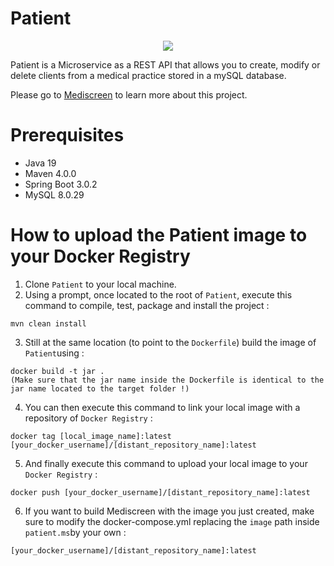 # Patient

<p align="center">
  <img src=https://user-images.githubusercontent.com/95872501/224155098-59ee106a-10cd-4189-a830-e957db28003c.png>
</p>

Patient is a Microservice as a REST API that allows you to create, modify or delete clients from a medical practice stored in a mySQL database.

Please go to [Mediscreen](https://github.com/HashTucE/Mediscreen.git) to learn more about this project.

# Prerequisites
- Java 19
- Maven 4.0.0
- Spring Boot 3.0.2
- MySQL 8.0.29

# How to upload the Patient image to your Docker Registry

1. Clone `Patient` to your local machine.
2. Using a prompt, once located to the root of `Patient`, execute this command to compile, test, package and install the project :
  ```
  mvn clean install
  ```
3. Still at the same location (to point to the `Dockerfile`) build the image of `Patient`using :
  ```
  docker build -t jar .
  (Make sure that the jar name inside the Dockerfile is identical to the jar name located to the target folder !)
  ```
  
4. You can then execute this command to link your local image with a repository of `Docker Registry` :
  ```
  docker tag [local_image_name]:latest [your_docker_username]/[distant_repository_name]:latest
  ```
5. And finally execute this command to upload your local image to your `Docker Registry` :
  ```
  docker push [your_docker_username]/[distant_repository_name]:latest
  ```
6. If you want to build Mediscreen with the image you just created, make sure to modify the docker-compose.yml replacing the `image` path inside `patient.ms`by your own :
  ```
  [your_docker_username]/[distant_repository_name]:latest
  ```
